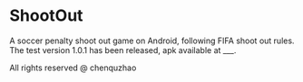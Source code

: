 # ShootOut

A soccer penalty shoot out game on Android, following FIFA shoot out rules.
The test version 1.0.1 has been released, apk available at ___.

All rights reserved @ chenquzhao
